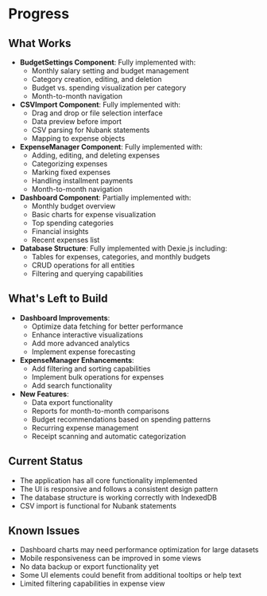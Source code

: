 # Progress

## What Works
- **BudgetSettings Component**: Fully implemented with:
  - Monthly salary setting and budget management
  - Category creation, editing, and deletion
  - Budget vs. spending visualization per category
  - Month-to-month navigation
- **CSVImport Component**: Fully implemented with:
  - Drag and drop or file selection interface
  - Data preview before import
  - CSV parsing for Nubank statements
  - Mapping to expense objects
- **ExpenseManager Component**: Fully implemented with:
  - Adding, editing, and deleting expenses
  - Categorizing expenses
  - Marking fixed expenses
  - Handling installment payments
  - Month-to-month navigation
- **Dashboard Component**: Partially implemented with:
  - Monthly budget overview
  - Basic charts for expense visualization
  - Top spending categories
  - Financial insights
  - Recent expenses list
- **Database Structure**: Fully implemented with Dexie.js including:
  - Tables for expenses, categories, and monthly budgets
  - CRUD operations for all entities
  - Filtering and querying capabilities

## What's Left to Build
- **Dashboard Improvements**:
  - Optimize data fetching for better performance
  - Enhance interactive visualizations
  - Add more advanced analytics
  - Implement expense forecasting
- **ExpenseManager Enhancements**:
  - Add filtering and sorting capabilities
  - Implement bulk operations for expenses
  - Add search functionality
- **New Features**:
  - Data export functionality
  - Reports for month-to-month comparisons
  - Budget recommendations based on spending patterns
  - Recurring expense management
  - Receipt scanning and automatic categorization

## Current Status
- The application has all core functionality implemented
- The UI is responsive and follows a consistent design pattern
- The database structure is working correctly with IndexedDB
- CSV import is functional for Nubank statements

## Known Issues
- Dashboard charts may need performance optimization for large datasets
- Mobile responsiveness can be improved in some views
- No data backup or export functionality yet
- Some UI elements could benefit from additional tooltips or help text
- Limited filtering capabilities in expense view
